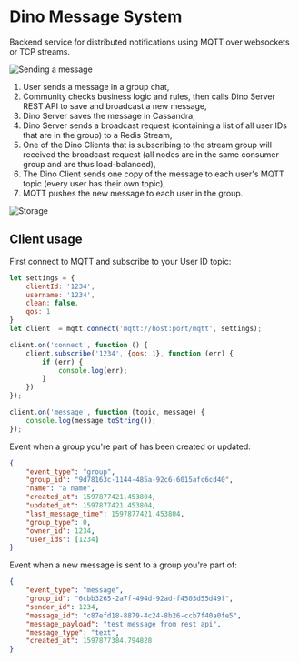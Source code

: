 # Dino Message System

Backend service for distributed notifications using MQTT over websockets or TCP streams.

![Sending a message](docs/images/send-to-group.jpg)

1. User sends a message in a group chat,
2. Community checks business logic and rules, then calls Dino Server REST API to save and broadcast a new message,
3. Dino Server saves the message in Cassandra,
4. Dino Server sends a broadcast request (containing a list of all user IDs that are in the group) to a Redis Stream,
5. One of the Dino Clients that is subscribing to the stream group will received the broadcast request (all nodes are 
in the same consumer group and are thus load-balanced),
6. The Dino Client sends one copy of the message to each user's MQTT topic (every user has their own topic),
7. MQTT pushes the new message to each user in the group.

![Storage](docs/images/storage.png)

## Client usage

First connect to MQTT and subscribe to your User ID topic:

```javascript
let settings = {
    clientId: '1234',
    username: '1234',
    clean: false,
    qos: 1
}
let client  = mqtt.connect('mqtt://host:port/mqtt', settings);

client.on('connect', function () {
    client.subscribe('1234', {qos: 1}, function (err) {
        if (err) {
            console.log(err);
        }
    })
});

client.on('message', function (topic, message) {
    console.log(message.toString());
});
```

Event when a group you're part of has been created or updated:

```json
{
    "event_type": "group",
    "group_id": "9d78163c-1144-485a-92c6-6015afc6cd40",
    "name": "a name",
    "created_at": 1597877421.453804,
    "updated_at": 1597877421.453804,
    "last_message_time": 1597877421.453804,
    "group_type": 0,
    "owner_id": 1234,
    "user_ids": [1234]
}
```

Event when a new message is sent to a group you're part of:

```json
{
    "event_type": "message",
    "group_id": "6cbb3265-2a7f-494d-92ad-f4503d55d49f",
    "sender_id": 1234,
    "message_id": "c87efd18-8879-4c24-8b26-ccb7f40a0fe5",
    "message_payload": "test message from rest api",
    "message_type": "text",
    "created_at": 1597877384.794828
}
```
